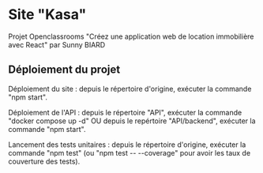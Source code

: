 # Site "Kasa"

Projet Openclassrooms "Créez une application web de location immobilière avec React" par Sunny BIARD

## Déploiement du projet

Déploiement du site : depuis le répertoire d'origine, exécuter la commande "npm start".

Déploiement de l'API : depuis le répertoire "API", exécuter la commande "docker compose up -d" OU depuis le repértoire "API/backend", exécuter la commande "npm start".

Lancement des tests unitaires : depuis le répertoire d'origine, exécuter la commande "npm test" (ou "npm test -- --coverage" pour avoir les taux de couverture des tests).

